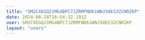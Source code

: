 ```yaml
---
title: "SM2CXEGQ21MG4BPC7JZRMFND61WNJ50ES3ZCNRZKP"
date: 2024-08-28T16:54:32.191Z
user: SM2CXEGQ21MG4BPC7JZRMFND61WNJ50ES3ZCNRZKP
layout: "users"
---
```

    